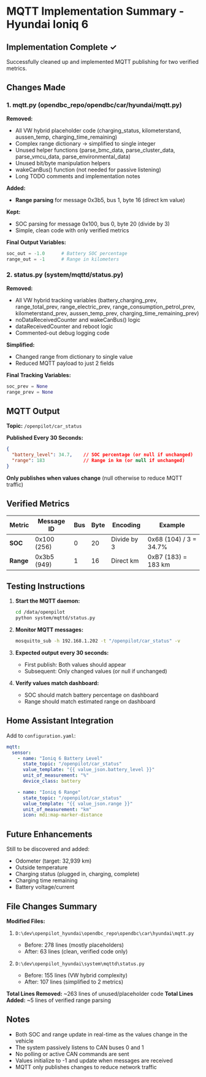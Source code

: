 # MQTT Implementation Summary - Hyundai Ioniq 6

## Implementation Complete ✓

Successfully cleaned up and implemented MQTT publishing for two verified metrics.

## Changes Made

### 1. mqtt.py (opendbc_repo/opendbc/car/hyundai/mqtt.py)

**Removed:**
- All VW hybrid placeholder code (charging_status, kilometerstand, aussen_temp, charging_time_remaining)
- Complex range dictionary → simplified to single integer
- Unused helper functions (parse_bmc_data, parse_cluster_data, parse_vmcu_data, parse_environmental_data)
- Unused bit/byte manipulation helpers
- wakeCanBus() function (not needed for passive listening)
- Long TODO comments and implementation notes

**Added:**
- **Range parsing** for message 0x3b5, bus 1, byte 16 (direct km value)

**Kept:**
- SOC parsing for message 0x100, bus 0, byte 20 (divide by 3)
- Simple, clean code with only verified metrics

**Final Output Variables:**
```python
soc_out = -1.0      # Battery SOC percentage
range_out = -1      # Range in kilometers
```

### 2. status.py (system/mqttd/status.py)

**Removed:**
- All VW hybrid tracking variables (battery_charging_prev, range_total_prev, range_electric_prev, range_consumption_petrol_prev, kilometerstand_prev, aussen_temp_prev, charging_time_remaining_prev)
- noDataReceivedCounter and wakeCanBus() logic
- dataReceivedCounter and reboot logic
- Commented-out debug logging code

**Simplified:**
- Changed range from dictionary to single value
- Reduced MQTT payload to just 2 fields

**Final Tracking Variables:**
```python
soc_prev = None
range_prev = None
```

## MQTT Output

**Topic:** `/openpilot/car_status`

**Published Every 30 Seconds:**
```json
{
  "battery_level": 34.7,    // SOC percentage (or null if unchanged)
  "range": 183              // Range in km (or null if unchanged)
}
```

**Only publishes when values change** (null otherwise to reduce MQTT traffic)

## Verified Metrics

| Metric | Message ID | Bus | Byte | Encoding | Example |
|--------|-----------|-----|------|----------|---------|
| **SOC** | 0x100 (256) | 0 | 20 | Divide by 3 | 0x68 (104) / 3 = 34.7% |
| **Range** | 0x3b5 (949) | 1 | 16 | Direct km | 0xB7 (183) = 183 km |

## Testing Instructions

1. **Start the MQTT daemon:**
   ```bash
   cd /data/openpilot
   python system/mqttd/status.py
   ```

2. **Monitor MQTT messages:**
   ```bash
   mosquitto_sub -h 192.168.1.202 -t "/openpilot/car_status" -v
   ```

3. **Expected output every 30 seconds:**
   - First publish: Both values should appear
   - Subsequent: Only changed values (or null if unchanged)

4. **Verify values match dashboard:**
   - SOC should match battery percentage on dashboard
   - Range should match estimated range on dashboard

## Home Assistant Integration

Add to `configuration.yaml`:

```yaml
mqtt:
  sensor:
    - name: "Ioniq 6 Battery Level"
      state_topic: "/openpilot/car_status"
      value_template: "{{ value_json.battery_level }}"
      unit_of_measurement: "%"
      device_class: battery

    - name: "Ioniq 6 Range"
      state_topic: "/openpilot/car_status"
      value_template: "{{ value_json.range }}"
      unit_of_measurement: "km"
      icon: mdi:map-marker-distance
```

## Future Enhancements

Still to be discovered and added:
- Odometer (target: 32,939 km)
- Outside temperature
- Charging status (plugged in, charging, complete)
- Charging time remaining
- Battery voltage/current

## File Changes Summary

**Modified Files:**
1. `D:\dev\openpilot_hyundai\opendbc_repo\opendbc\car\hyundai\mqtt.py`
   - Before: 278 lines (mostly placeholders)
   - After: 63 lines (clean, verified code only)

2. `D:\dev\openpilot_hyundai\system\mqttd\status.py`
   - Before: 155 lines (VW hybrid complexity)
   - After: 107 lines (simplified to 2 metrics)

**Total Lines Removed:** ~263 lines of unused/placeholder code
**Total Lines Added:** ~5 lines of verified range parsing

## Notes

- Both SOC and range update in real-time as the values change in the vehicle
- The system passively listens to CAN buses 0 and 1
- No polling or active CAN commands are sent
- Values initialize to -1 and update when messages are received
- MQTT only publishes changes to reduce network traffic
